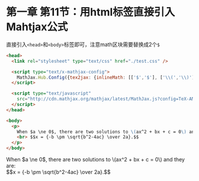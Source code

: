 # 第一章 第11节：用html标签直接引入Mahtjax公式

直接引入`<head>`和`<body>`标签即可，注意math区块需要替换成2个`$`

```markdown
<head>
  <link rel="stylesheet" type="text/css" href="./test.css" />

  <script type="text/x-mathjax-config">
    MathJax.Hub.Config({tex2jax: {inlineMath: [['$','$'], ['\\(','\\)']]}});
  </script>

  <script type="text/javascript"
    src="http://cdn.mathjax.org/mathjax/latest/MathJax.js?config=TeX-AMS-MML_HTMLorMML">
  </script>
</head>

<body>
  <p>
    When $a \ne 0$, there are two solutions to \(ax^2 + bx + c = 0\) and they are:
    <br> $$x = {-b \pm \sqrt{b^2-4ac} \over 2a}.$$
  </p>
</body>
```

<head>
  <link rel="stylesheet" type="text/css" href="./test.css" />

  <script type="text/x-mathjax-config">
    MathJax.Hub.Config({tex2jax: {inlineMath: [['$','$'], ['\\(','\\)']]}});
  </script>

  <script type="text/javascript"
    src="http://cdn.mathjax.org/mathjax/latest/MathJax.js?config=TeX-AMS-MML_HTMLorMML">
  </script>
</head>

<body>
  <p>
    When $a \ne 0$, there are two solutions to \(ax^2 + bx + c = 0\) and they are:
    <br> $$x = {-b \pm \sqrt{b^2-4ac} \over 2a}.$$
  </p>
</body>